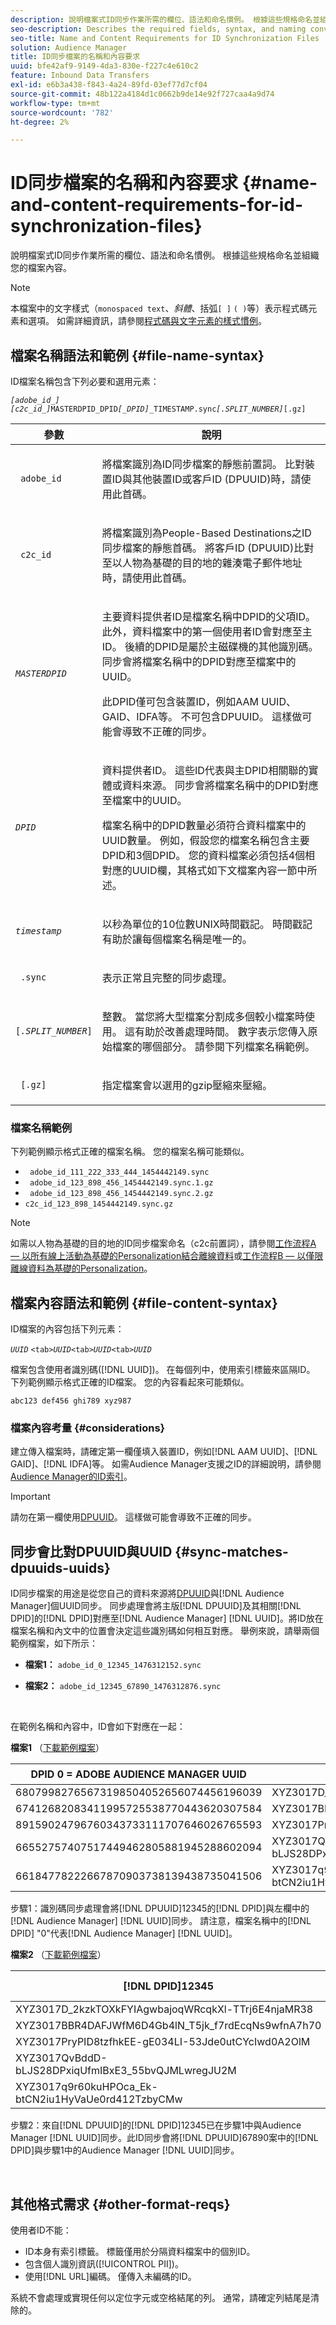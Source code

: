```yaml
---
description: 說明檔案式ID同步作業所需的欄位、語法和命名慣例。 根據這些規格命名並組織您的檔案內容。
seo-description: Describes the required fields, syntax, and naming conventions used for file-based ID synchronization. Name and organize your file contents according to these specifications.
seo-title: Name and Content Requirements for ID Synchronization Files
solution: Audience Manager
title: ID同步檔案的名稱和內容要求
uuid: bfe42af9-9149-4da3-830e-f227c4e610c2
feature: Inbound Data Transfers
exl-id: e6b3a438-f843-4a24-89fd-03ef77d7cf04
source-git-commit: 48b122a4184d1c0662b9de14e92f727caa4a9d74
workflow-type: tm+mt
source-wordcount: '782'
ht-degree: 2%

---
```


# ID同步檔案的名稱和內容要求 {#name-and-content-requirements-for-id-synchronization-files}

說明檔案式ID同步作業所需的欄位、語法和命名慣例。 根據這些規格命名並組織您的檔案內容。

>[!NOTE]
>
>本檔案中的文字樣式（`monospaced text`、*斜體*、括弧`[ ]` `( )`等）表示程式碼元素和選項。 如需詳細資訊，請參閱[程式碼與文字元素的樣式慣例](../../../reference/code-style-elements.md)。

## 檔案名稱語法和範例 {#file-name-syntax}

<!-- c_file_based_id_sync.xml -->

ID檔案名稱包含下列必要和選用元素：

*`[adobe_id_]`* *`[c2c_id_]`*`MASTERDPID_DPID`*`[_DPID]`*`_TIMESTAMP.sync`*`[.SPLIT_NUMBER]`*`[.gz]`

<table id="table_727A465D7C38419CA0750EF32DEDA2FD"> 
 <thead> 
  <tr> 
   <th colname="col1" class="entry"> 參數 </th> 
   <th colname="col2" class="entry"> 說明 </th> 
  </tr> 
 </thead>
 <tbody> 
  <tr> 
   <td colname="col1"> <p> <code> adobe_id</code> </p> </td> 
   <td colname="col2"> <p>將檔案識別為ID同步檔案的靜態前置詞。 比對裝置ID與其他裝置ID或客戶ID (DPUUID)時，請使用此首碼。  </p> </td> 
  </tr> 
  <tr> 
   <td colname="col1"> <p> <code> c2c_id</code> </p> </td> 
   <td colname="col2"> <p>將檔案識別為People-Based Destinations之ID同步檔案的靜態首碼。 將客戶ID (DPUUID)比對至以人物為基礎的目的地的雜湊電子郵件地址時，請使用此首碼。  </p> </td> 
  </tr> 
  <tr> 
   <td colname="col1"><code><i>MASTERDPID</i></code> </td> 
   <td colname="col2"> <p>主要資料提供者ID是檔案名稱中DPID的父項ID。 此外，資料檔案中的第一個使用者ID會對應至主ID。 後續的DPID是屬於主磁碟機的其他識別碼。 同步會將檔案名稱中的DPID對應至檔案中的UUID。</p> <p>此DPID僅可包含裝置ID，例如AAM UUID、GAID、IDFA等。 不可包含DPUUID。 這樣做可能會導致不正確的同步。</p>  </td> 
  </tr> 
  <tr> 
   <td colname="col1"> <p> <code><i>DPID</i></code> </p> </td> 
   <td colname="col2"> <p>資料提供者ID。 這些ID代表與主DPID相關聯的實體或資料來源。 同步會將檔案名稱中的DPID對應至檔案中的UUID。 </p> <p>檔案名稱中的DPID數量必須符合資料檔案中的UUID數量。 例如，假設您的檔案名稱包含主要DPID和3個DPID。 您的資料檔案必須包括4個相對應的UUID欄，其格式如下文檔案內容一節中所述。 </p> </td> 
  </tr> 
  <tr> 
   <td colname="col1"><code><i>timestamp</i></code> </td> 
   <td colname="col2"> <p>以秒為單位的10位數UNIX時間戳記。 時間戳記有助於讓每個檔案名稱是唯一的。 </p> </td> 
  </tr> 
  <tr> 
   <td colname="col1"> <p> <code> .sync</code> </p> </td> 
   <td colname="col2"> <p>表示正常且完整的同步處理。 </p> </td> 
  </tr> 
  <tr> 
   <td colname="col1"> <p> <code>[<i>.SPLIT_NUMBER</i>]</code> </p> </td> 
   <td colname="col2"> <p>整數。 當您將大型檔案分割成多個較小檔案時使用。 這有助於改善處理時間。 數字表示您傳入原始檔案的哪個部分。 請參閱下列檔案名稱範例。 </p> </td> 
  </tr> 
  <tr> 
   <td colname="col1"> <p> <code> [.gz]</code> </p> </td> 
   <td colname="col2"> <p>指定檔案會以選用的gzip壓縮來壓縮。 </p> </td> 
  </tr> 
 </tbody> 
</table>

### 檔案名稱範例

下列範例顯示格式正確的檔案名稱。 您的檔案名稱可能類似。

<ul class="simplelist"> 
 <li> <code> adobe_id_111_222_333_444_1454442149.sync</code> </li> 
 <li> <code> adobe_id_123_898_456_1454442149.sync.1.gz</code> </li> 
 <li> <code> adobe_id_123_898_456_1454442149.sync.2.gz</code> </li> 
 <li> <code>c2c_id_123_898_1454442149.sync.gz</code> </li> 
</ul>

>[!NOTE]
> 如需以人物為基礎的目的地的ID同步檔案命名（c2c前置詞），請參閱[工作流程A — 以所有線上活動為基礎的Personalization結合離線資料](../../../features/destinations/people-based-destinations-workflow-combined.md)或[工作流程B — 以僅限離線資料為基礎的Personalization](../../../features/destinations/people-based-destinations-workflow-offline.md)。

## 檔案內容語法和範例 {#file-content-syntax}

ID檔案的內容包括下列元素：

*`UUID`* `<tab>`*`UUID`*`<tab>`*`UUID`*`<tab>`*`UUID`*

檔案包含使用者識別碼([!DNL UUID])。 在每個列中，使用索引標籤來區隔ID。 下列範例顯示格式正確的ID檔案。 您的內容看起來可能類似。

```
abc123 def456 ghi789 xyz987
```

### 檔案內容考量 {#considerations}

建立傳入檔案時，請確定第一欄僅填入裝置ID，例如[!DNL AAM UUID]、[!DNL GAID]、[!DNL IDFA]等。 如需Audience Manager支援之ID的詳細說明，請參閱[Audience Manager的ID索引](../../../reference/ids-in-aam.md)。

>[!IMPORTANT]
>
>請勿在第一欄使用[DPUUID](../../../reference/ids-in-aam.md)。 這樣做可能會導致不正確的同步。

## 同步會比對DPUUID與UUID {#sync-matches-dpuuids-uuids}

ID同步檔案的用途是從您自己的資料來源將[DPUUID](../../../reference/ids-in-aam.md)與[!DNL Audience Manager]個UUID同步。 同步處理會將主版[!DNL DPUUID]及其相關[!DNL DPID]的[!DNL DPID]對應至[!DNL Audience Manager] [!DNL UUID]。將ID放在檔案名稱和內文中的位置會決定這些識別碼如何相互對應。 舉例來說，請舉兩個範例檔案，如下所示：

* **檔案1：** `adobe_id_0_12345_1476312152.sync`

* **檔案2：** `adobe_id_12345_67890_1476312876.sync`

<br/>

在範例名稱和內容中，ID會如下對應在一起：

**檔案1** （[下載範例檔案](assets/adobe_id_0_12345_1476312152.sync)）

| DPID 0 = ADOBE AUDIENCE MANAGER UUID | DPID12345定 |
|---|---|
| 68079982765673198504052656074456196039 | XYZ3017D_2kzkTOXkFYIAgwbajoqWRcqkXl-TTrj6E4njaMR38 |
| 67412682083411995725538770443620307584 | XYZ3017BBR4DAFJWfM6D4Gb4lN_T5jk_f7rdEcqNs9wfnA7h70 |
| 89159024796760343733111707646026765593 | XYZ3017PryPID8tzfhkEE-gE034LI-53Jde0utCYcIwd0A2OlM |
| 66552757407517449462805881945288602094 | XYZ3017QvBddD-bLJS28DPxiqUfmIBxE3_55bvQJMLwregJU2M |
| 66184778222667870903738139438735041506 | XYZ3017q9r60kuHPOca_Ek-btCN2iu1HyVaUe0rd412TzbyCMw |

步驟1：識別碼同步處理會將[!DNL DPUUID]12345的[!DNL DPID]與左欄中的[!DNL Audience Manager] [!DNL UUID]同步。 請注意，檔案名稱中的[!DNL DPID] &quot;0&quot;代表[!DNL Audience Manager] [!DNL UUID]。
<br/>

**檔案2** （[下載範例檔案](assets/adobe_id_12345_67890_1477846458.sync)）

| [!DNL DPID]12345 | [!DNL DPID]67890 |
|---|---|
| XYZ3017D_2kzkTOXkFYIAgwbajoqWRcqkXl-TTrj6E4njaMR38 | 4598060374 |
| XYZ3017BBR4DAFJWfM6D4Gb4lN_T5jk_f7rdEcqNs9wfnA7h70 | 4581274262 |
| XYZ3017PryPID8tzfhkEE-gE034LI-53Jde0utCYcIwd0A2OlM | 4392434426 |
| XYZ3017QvBddD-bLJS28DPxiqUfmIBxE3_55bvQJMLwregJU2M | 2351382994 |
| XYZ3017q9r60kuHPOca_Ek-btCN2iu1HyVaUe0rd412TzbyCMw | 4601584763 |

步驟2：來自[!DNL DPUUID]的[!DNL DPID]12345已在步驟1中與Audience Manager [!DNL UUID]同步。此ID同步會將[!DNL DPUUID]67890案中的[!DNL DPID]與步驟1中的Audience Manager [!DNL UUID]同步。

<br/>

## 其他格式需求 {#other-format-reqs}

使用者ID不能：

* ID本身有索引標籤。 標籤僅用於分隔資料檔案中的個別ID。
* 包含個人識別資訊([!UICONTROL PII])。
* 使用[!DNL URL]編碼。 僅傳入未編碼的ID。

系統不會處理或實現任何以定位字元或空格結尾的列。 通常，請確定列結尾是清除的。
